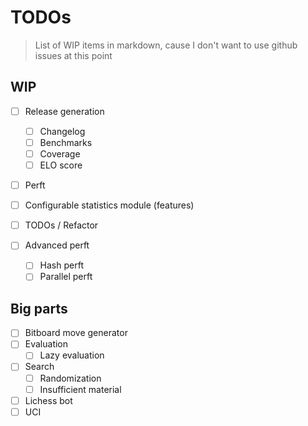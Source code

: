 # TODOs

> List of WIP items in markdown, cause I don't want to use github issues at this point

## WIP

- [ ] Release generation
  - [ ] Changelog
  - [ ] Benchmarks
  - [ ] Coverage
  - [ ] ELO score

- [ ] Perft
- [ ] Configurable statistics module (features)
- [ ] TODOs / Refactor

- [ ] Advanced perft
  - [ ] Hash perft
  - [ ] Parallel perft

## Big parts

- [ ] Bitboard move generator
- [ ] Evaluation
  - [ ] Lazy evaluation
- [ ] Search
  - [ ] Randomization
  - [ ] Insufficient material
- [ ] Lichess bot
- [ ] UCI
